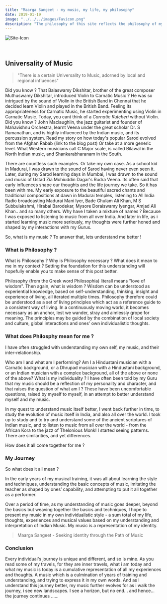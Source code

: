 ```yaml
---
title: "Maarga Sangeet - my music, my life, my philosophy"
date: 2019-01-19
image: "../../../images/Favicon.png"
description: "The philosophy of this site reflects the philosophy of my music. I have often struggled with understanding my own self, my music, and the inter relationship. In the early years of learning music, its all about learning techniques, understanding the basic concepts of music, imitating the teacher limited to ones’ capability - and putting them all together as a performer."
---
```


![Site-Icon](Favicon.png)

<br>

## Universality of Music

> "There is a certain Universality to Music, adorned by local and regional influences"

Did you know ? That Balaswamy Dikshitar, brother of the great composer Muthuswamy Dikshitar, introduced Violin to Carnatic Music ? He was so intrigued by the sound of Violin in the British Band in Chennai that he decided learn Violin and played in the British Band. Feeling its appropriateness for Carnatic Music, he started experimenting using Violin in Carnatic Music. Today, you cant think of a *Carnatic Kutcheri* without Violin.
Did you know ? John Maclaughlin, the jazz guitarist and founder of Mahavishnu Orchestra, learnt Veena under the great scholar Dr. S Ramanathan, and is highly influenced by the Indian music, and its percussion system.
Read my story on how today's popular Sarod evolved from the Afghan Rabab (link to the blog post)
Or take at a more generic level. What Western musicians call C Major scale, is called Bilawal in the North Indian music, and Shankarabharanam in the South.

There are countless such examples. Or take my own case. As a school kid in Madurai, I was drawn to the sound of Sarod having never even seen it. Later, during my Sarod learning days in Mumbai, I was drawn to the sound and music of Ustad Zia Mohiuddin Dagar's Rudra Veena. Its often said that early influences shape our thoughts and the life journey we take. So it has been with me. My early exposure to the beautiful sacred chants and traditional compositions at dawn in Madurai temples, listening to All India Radio broadcasting Madurai Mani Iyer, Bade Ghulam Ali Khan, M S Subbulakshmi, Hirabai Barodekar, Mysore Doraiswamy Iyengar, Amjad Ali Khan.. and so many others. Why have I taken a mixture of names ? Because I was exposed to listening to music from all over India. And later in life, as i started learning music more seriously, my thoughts were further honed and shaped by my interactions with my Gurus.

So, what is my music ? To answer that, lets understand me better !

### What is Philosophy ?

What is Philosophy ? Why is Philosophy necessary ? What does it mean to me in my context ? Setting the foundation for this understanding will hopefully enable you to make sense of this post better.

Philosophy (from the Greek word Philosophia) literall means "love of wisdom". Then again, what is wisdom ? Wisdom can be understood as experiential knowledge, based on self-understanding, thinking, insight and experience of living, all iterated multiple times. Philosophy therefore could be understood as a set of living principles which act as a reference guide to a consistent way of living. In a continuously moving world, it becomes necessary as an anchor, lest we wander, stray and aimlessly grope for meaning. The principles may be guided by the combination of local society and culture, global interactions and ones' own individualistic thoughts.

### What does Philosphy mean for me ?

I have often struggled with understanding my own self, my music, and their inter-relationship. 

Who am I and what am I performing? Am I a Hindustani musician with a Carnatic background, or a Dhrupad musician with a Hindustani background, or an Indian musician with a complex background, all of the above or none of the above? What is my individuality ? I have often been told by my Guru that my music should be a reflection of my personality and character, and that raises the question of what am I ? These have been uncomfortable questions, raised by myself to myself, in an attempt to better understand myself and my music.

In my quest to understand music itself better, I went back further in time, to study the evolution of music itself in India, and also all over the world. I took up to study and to try and understand some of the ancient scriptures of Indian music, and to listen to music from all over the world - from the African Kora to the jazz of Thelonious Monk! I started seeing patterns. There are similarities, and yet differences. 

How does it all come together for me ?

### My Journey

So what does it all mean ? 

In the early years of my musical training, it was all about learning the style and techniques, understanding the basic concepts of music, imitating the teacher as shaped by ones’ capability, and attempting to put it all together as a performer.

Over a period of time, as my understanding of music goes deeper, beyond the basics but weaving together the basics and techniques, I hope to present my music in  my own individualistic style - a sum total of my life, thoughts, experiences and musical values based on my understanding and interpretation of Indian Music. My music is a representation of my identity.

> Maarga Sangeet - Seeking identity through the Path of Music


### Conclusion

Every individual's journey is unique and different, and so is mine. As you read some of my travels, for they are inner travels, what i am today and what my music is today is a cumulative representation of all my experiences and thoughts. A music which is a culmination of years of training and understanding, and trying to express it in my own words. And as I understand this journey better, my music further evolves for as i walk the journey, i see new landscapes. I see a horizon, but no end... and hence... the journey continues ......
